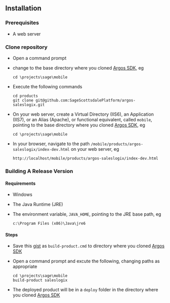 ﻿Installation
------------
### Prerequisites
*	A web server

### Clone repository
*	Open a command prompt
*	change to the base directory where you cloned [Argos SDK][argos-sdk], eg  

		cd \projects\sage\mobile
*	Execute the following commands

		cd products
		git clone git@github.com:SageScottsdalePlatform/argos-saleslogix.git
*	On your web server, create a Virtual Directory (IIS6), an Application (IIS7), or an Alias (Apache), or functional equivalent, called `mobile`, pointing to the base directory where you cloned [Argos SDK][argos-sdk], eg
	
		cd \projects\sage\mobile
*	In your browser, navigate to the path `/mobile/products/argos-saleslogix/index-dev.html` on your web server, eg

		http://localhost/mobile/products/argos-saleslogix/index-dev.html

### Building A Release Version 

#### Requirements
*	Windows 
*	The Java Runtime (JRE)
*	The environment variable, `JAVA_HOME`, pointing to the JRE base path, eg

		c:\Program Files (x86)\Java\jre6

#### Steps
*	Save this [gist](http://gist.github.com/457984) as `build-product.cmd` to directory where you cloned [Argos SDK][argos-sdk]
*	Open a command prompt and excute the following, changing paths as appropriate

		cd \projects\sage\mobile
		build-product saleslogix
*	The deployed product will be in a `deploy` folder in the directory where you cloned [Argos SDK][argos-sdk]


[argos-sdk]: https://github.com/SageScottsdalePlatform/argos-sdk "Argos SDK Source"
